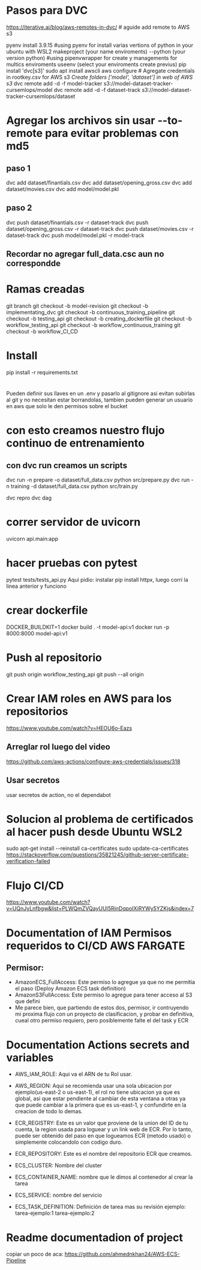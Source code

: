 # Pasos para DVC
https://iterative.ai/blog/aws-remotes-in-dvc/  # aguide add remote to AWS s3

pyenv install 3.9.15 #using pyenv for install varias vertions of python in your ubuntu with WSL2
makeproject (your name enviroments) --python (your version python) #using pipenvwrapper for create y managements for multics enviroments
useenv (select your enviroments create previus)
pip install 'dvc[s3]'
sudo apt install awscli
aws configure # Agregate credentials in rootkey.csv for AWS s3
*Create folders ['model', 'dataset'] in web of AWS s3*
dvc remote add -d -f model-tracker s3://model-dataset-tracker-cursemlops/model
dvc remote add -d -f dataset-track s3://model-dataset-tracker-cursemlops/dataset


# Agregar los archivos sin usar --to-remote para evitar problemas con md5
## paso 1
dvc add dataset/finantials.csv
dvc add dataset/opening_gross.csv
dvc add dataset/movies.csv
dvc add model/model.pkl
## paso 2
dvc push dataset/finantials.csv -r dataset-track
dvc push dataset/opening_gross.csv -r dataset-track
dvc push dataset/movies.csv -r dataset-track
dvc push model/model.pkl -r model-track
## Recordar no agregar full_data.csc aun no correspondde

# Ramas creadas
git branch
git checkout -b model-revision
git checkout -b implementating_dvc
git checkout -b continuous_training_pipeline
git checkout -b testing_api
git checkout -b creating_dockerfile
git checkout -b workflow_testing_api
git checkout -b workflow_continuous_training
git checkout -b workflow_CI_CD


# Install
pip install -r requirements.txt

#
Pueden definir sus llaves en un .env y pasarlo al gitignore asi evitan subirlas al git y no necesitan estar borrandolas, tambien pueden generar un usuario en aws que solo le den permisos sobre el bucket


# con esto creamos nuestro flujo continuo de entrenamiento
## con dvc run creamos un scripts
dvc run -n prepare -o dataset/full_data.csv python src/prepare.py
dvc run -n training -d dataset/full_data.csv python src/train.py

dvc repro
dvc dag


# correr servidor de uvicorn
uvicorn api.main:app

# hacer pruebas con pytest
pytest tests/tests_api.py
Aqui pidio: instalar pip install httpx, luego corri la linea anterior y funciono


# crear dockerfile
DOCKER_BUILDKIT=1 docker build . -t model-api:v1
docker run -p 8000:8000 model-api:v1


# Push al repositorio
git push origin workflow_testing_api
git push --all origin


# Crear IAM roles en AWS para los repositorios
https://www.youtube.com/watch?v=HEOU6o-Eazs
## Arreglar rol luego del video
https://github.com/aws-actions/configure-aws-credentials/issues/318
## Usar secretos
usar secretos de action, no el dependabot


# Solucion al problema de certificados al hacer push desde Ubuntu WSL2
sudo apt-get install --reinstall ca-certificates
sudo update-ca-certificates
https://stackoverflow.com/questions/35821245/github-server-certificate-verification-failed


# Flujo CI/CD 
https://www.youtube.com/watch?v=UQnJyLnfbgw&list=PLWQmZVQayUUI5RinDqpoIXiRYWy5YZKjs&index=7




# Documentation of IAM Permisos requeridos to CI/CD AWS FARGATE
## Permisor:
- AmazonECS_FullAccess: Este permiso lo agregue ya que no me permitia el paso (Deploy Amazon ECS task definition)
- AmazonS3FullAccess: Este permiso lo agregue para tener acceso al S3 que defini
- Me parece bien, que partiendo de estos dos, permisor, ir contruyendo mi proxima flujo con un proyecto de clasificacion, y probar en definitiva, cueal otro permiso requiero, pero posiblemente falte el del task y ECR


# Documentation Actions secrets and variables
- AWS_IAM_ROLE:
Aqui va el ARN de tu Rol usar.
- AWS_REGION:
Aqui se recomienda usar una sola ubicacion por ejemplo(us-east-2 o us-east-1), el rol no tiene ubicacion ya que es global, asi que estar pendiente al cambiar de esta ventana a otras ya que puede cambiar a la primera que es us-east-1, y confundirte en la creacion de todo lo demas. 

- ECR_REGISTRY:
Este es un valor que proviene de la union del ID de tu cuenta, la region usada para loguear y un link web de ECR. Por lo tanto, puede ser obtenido del paso en que logueamos ECR (metodo usado) o simplemente colocandolo con codigo duro.

- ECR_REPOSITORY:
Este es el nombre del repositorio ECR que creamos.

- ECS_CLUSTER:
Nombre del cluster

- ECS_CONTAINER_NAME:
nombre que le dimos al contenedor al crear la tarea

- ECS_SERVICE:
nombre del servicio

- ECS_TASK_DEFINITION:
Definición de tarea mas su revisión
ejemplo: tarea-ejemplo:1 tarea-ejemplo:2



# Readme documentadion of project
copiar un poco de aca:
https://github.com/ahmednkhan24/AWS-ECS-Pipeline
